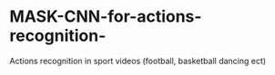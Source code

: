# MASK-CNN-for-actions-recognition-
Actions recognition in sport videos (football, basketball dancing ect)
